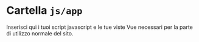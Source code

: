 # Cartella `js/app`

Inserisci qui i tuoi script javascript e le tue viste Vue necessari per la parte di utilizzo normale del sito.
